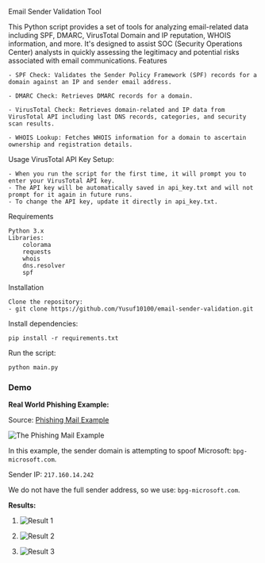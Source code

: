 Email Sender Validation Tool

This Python script provides a set of tools for analyzing email-related data including SPF, DMARC, VirusTotal Domain and IP reputation, WHOIS information, and more. It's designed to assist SOC (Security Operations Center) analysts in quickly assessing the legitimacy and potential risks associated with email communications.
Features

    - SPF Check: Validates the Sender Policy Framework (SPF) records for a domain against an IP and sender email address.

    - DMARC Check: Retrieves DMARC records for a domain.

    - VirusTotal Check: Retrieves domain-related and IP data from VirusTotal API including last DNS records, categories, and security scan results.

    - WHOIS Lookup: Fetches WHOIS information for a domain to ascertain ownership and registration details.

Usage
VirusTotal API Key Setup:

    - When you run the script for the first time, it will prompt you to enter your VirusTotal API key.
    - The API key will be automatically saved in api_key.txt and will not prompt for it again in future runs.
    - To change the API key, update it directly in api_key.txt.

Requirements

    Python 3.x
    Libraries:
        colorama
        requests
        whois
        dns.resolver
        spf
        
Installation

    Clone the repository: 
    - git clone https://github.com/Yusuf10100/email-sender-validation.git


Install dependencies:

    pip install -r requirements.txt

Run the script:

    python main.py

### Demo

**Real World Phishing Example:**

Source: [Phishing Mail Example](https://x.com/phishunt_io/status/1780834586106167631)

![The Phishing Mail Example](https://github.com/Yusuf10100/email-sender-validation/raw/main/images/phishing%20example.png)

In this example, the sender domain is attempting to spoof Microsoft: `bpg-microsoft.com`.

Sender IP: `217.160.14.242`

We do not have the full sender address, so we use: `bpg-microsoft.com`.

**Results:**

1. ![Result 1](https://github.com/Yusuf10100/email-sender-validation/raw/main/images/1.png)

2. ![Result 2](https://github.com/Yusuf10100/email-sender-validation/raw/main/images/2.png)

3. ![Result 3](https://github.com/Yusuf10100/email-sender-validation/raw/main/images/3.png)

